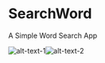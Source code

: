# SearchWord
A Simple Word Search App

![alt-text-1](http://res.cloudinary.com/dmfz9aun7/image/upload/v1466063644/app/device-2016-06-16-152649.png "title-1")![alt-text-2](http://res.cloudinary.com/dmfz9aun7/image/upload/v1466063645/app/device-2016-06-16-152731.png "title-2")
<!--<div id="container">-->
<!--    <div>-->
<!--        <img style="width:200;float: left;display: inline-block;"-->
<!--            src="http://res.cloudinary.com/dmfz9aun7/image/upload/v1466063644/app/device-2016-06-16-152649.png"/>-->
<!--    </div>-->

<!--    <div>-->
<!--        <img style="width:200; display: inline-block;"-->
<!--            src="http://res.cloudinary.com/dmfz9aun7/image/upload/v1466063645/app/device-2016-06-16-152731.png"/>-->
<!--    </div>-->
<!--</div>-->
